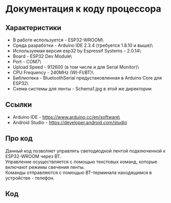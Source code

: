 # Документация к коду процессора

## Характеристики ##

+ В работе используется - ESP32-WROOM\
+ Среда разработки - Arduino IDE 2.3.4 (требуется 1.8.10 и выше)\
+ Используемая версия esp32 by Espressif Systems - 2.0.14\
+ Board - ESP32 Dev Module\
+ Port - COM7\
+ Upload Speed - 912600 (в том числе и для Serial Monitor)\
+ CPU Frequency - 240MHz (WI-FI/BT)\
+ Библиотека - BluetoothSerial предустановленная в Arduino Core для ESP32\
+ Схема системы для ленты - Schema1.jpg в этой же директории

## Ссылки ##

+ Arduino IDE - https://www.arduino.cc/en/software\
+ Android Studio - https://developer.android.com/studio

## Про код ##

Данный код позволяет управлять светодиодной лентой подключенной к ESP32-WROOM через BT. \
Управление осуществляется с помощью текстовых команд, которые включают режимы свечения ленты.\
Команды отправляются с помощью BT-терминала находящимся в устройстве - телефон.

## Код ##

